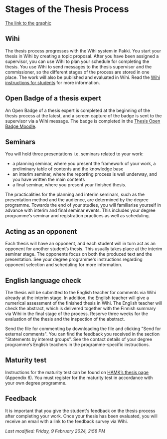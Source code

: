 # Stages of the Thesis Process

[The link to the graphic](https://www.thinglink.com/scene/1649820289044840451)

## Wihi

The thesis process progresses with the Wihi system in Pakki. You start your thesis
in Wihi by creating a topic proposal. After you have been assigned a supervisor,
you can use Wihi to plan your schedule for completing the thesis. You use Wihi
to send messages to the thesis supervisor and the commissioner, so the different
stages of the process are stored in one place. The work will also be published
and evaluated in Wihi. Read the 
[Wihi instructions for students](https://www.hamk.fi/wp-content/uploads/2024/01/student-Wihi-instructions.pdf) 
for more information. 

## Open Badge of a thesis expert

An Open Badge of a thesis expert is completed at the beginning of the thesis
process at the latest, and a screen capture of the badge is sent to the 
supervisor via a Wihi message. The badge is completed in the 
[Thesis Open Badge Moodle](https://learn.hamk.fi/course/view.php?id=7618).

## Seminars

You will hold three presentations i.e. seminars related to your work: 

- a planning seminar, where you present the framework of your work, a preliminary table
of contents and the knowledge base
- an interim seminar, where the reporting process is well underway, and you have written
the main contents
- a final seminar, where you present your finished thesis.

The practicalities for the planning and interim seminars, such as the presentation
method and the audience, are determined by the degree programme. Towards the end
of your studies, you will familiarise yourself in advance with interim and final
seminar events. This includes your degree programme’s seminar and registration
practices as well as scheduling. 

## Acting as an opponent

Each thesis will have an opponent, and each student will in turn act as an opponent
for another student’s thesis. This usually takes place at the interim seminar stage.
The opponents focus on both the produced text and the presentation. See your degree
programme's instructions regarding opponent selection and scheduling for more information.

## English language check

The thesis will be submitted to the English teacher for comments via Wihi already at
the interim stage. In addition, the English teacher will give a numerical assessment
of the finished thesis in Wihi. The English teacher will check the abstract,
which is delivered together with the Finnish summary via Wihi in the final stage of
the process. Reserve three weeks for the evaluation of the thesis and the inspection
of the abstract. 

Send the file for commenting by downloading the file and clicking "Send for external comments".
You can find the feedback you received in the section "Statements by interest groups".
See the contact details of your degree programme’s  English teachers in the programme-specific
instructions. 

## Maturity test

Instructions for the maturity test can be found on 
[HAMK’s thesis page](https://www.hamk.fi/planning-studies/final-thesis/?lang=en)
(Appendix 6). You must register for the maturity test in accordance with your own degree programme.

## Feedback

It is important that you give the student's feedback on the thesis process after
completing your work. Once your thesis has been evaluated, you will receive an
email with a link to the feedback survey via Wihi.

_Last modified: Friday, 9 February 2024, 2:56 PM_
